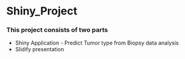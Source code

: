 # Shiny_Project
### This project consists of two parts
  - Shiny Application - Predict Tumor type from Biopsy data analysis
  - Slidify presentation
